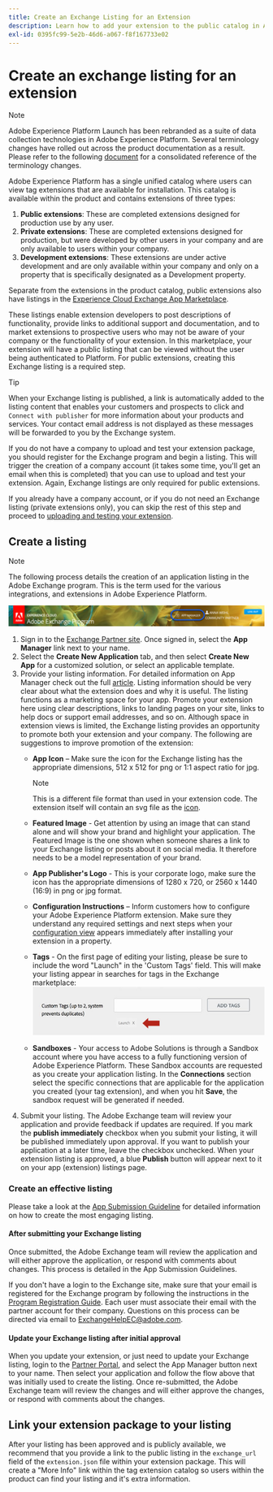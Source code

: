 ```yaml
---
title: Create an Exchange Listing for an Extension
description: Learn how to add your extension to the public catalog in Adobe Experience Platform.
exl-id: 0395fc99-5e2b-46d6-a067-f8f167733e02
---
```

# Create an exchange listing for an extension

>[!NOTE]
>
>Adobe Experience Platform Launch has been rebranded as a suite of data collection technologies in Adobe Experience Platform. Several terminology changes have rolled out across the product documentation as a result. Please refer to the following [document](../../term-updates.md) for a consolidated reference of the terminology changes.

Adobe Experience Platform has a single unified catalog where users can view tag extensions that are available for installation. This catalog is available within the product and contains extensions of three types:

1. **Public extensions**: These are completed extensions designed for production use by any user.
1. **Private extensions**: These are completed extensions designed for production, but were developed by other users in your company and are only available to users within your company.
1. **Development extensions**: These extensions are under active development and are only available within your company and only on a property that is specifically designated as a Development property.

Separate from the extensions in the product catalog, public extensions also have listings in the [Experience Cloud Exchange App Marketplace](https://exchange.adobe.com/apps/browse/ec).  

These listings enable extension developers to post descriptions of functionality, provide links to additional support and documentation, and to market extensions to prospective users who may not be aware of your company or the functionality of your extension. In this marketplace, your extension will have a public listing that can be viewed without the user being authenticated to Platform. For public extensions, creating this Exchange listing is a required step.

>[!TIP]
>
>When your Exchange listing is published, a link is automatically added to the listing content that enables your customers and prospects to click and `Connect with publisher` for more information about your products and services. Your contact email address is not displayed as these messages will be forwarded to you by the Exchange system.

If you do not have a company to upload and test your extension package, you should register for the Exchange program and begin a listing. This will trigger the creation of a company account (it takes some time, you'll get an email when this is completed) that you can use to upload and test your extension. Again, Exchange listings are only required for public extensions.

If you already have a company account, or if you do not need an Exchange listing (private extensions only), you can skip the rest of this step and proceed to [uploading and testing your extension](./upload-and-test.md).

## Create a listing

>[!NOTE]
>
>The following process details the creation of an application listing in the Adobe Exchange program. This is the term used for the various integrations, and extensions in Adobe Experience Platform. 

![Experience Cloud App Manager link location](../images/getting-started/app-mgr-link.png)

1. Sign in to the [Exchange Partner site](https://partners.adobe.com/exchangeprogram/experiencecloud). Once signed in, select the **App Manager** link next to your name.
1. Select the **Create New Application** tab, and then select **Create New App** for a customized solution, or select an applicable template.
1. Provide your listing information. For detailed information on App Manager check out the full [article](https://adobeexchangeec.zendesk.com/hc/en-us/articles/360024197931). Listing information should be very clear about what the extension does and why it is useful. The listing functions as a marketing space for your app. Promote your extension here using clear descriptions, links to landing pages on your site, links to help docs or support email addresses, and so on. Although space in extension views is limited, the Exchange listing provides an opportunity to promote both your extension and your company. The following are suggestions to improve promotion of the extension:
   - **App Icon** – Make sure the icon for the Exchange listing has the appropriate dimensions, 512 x 512 for png or 1:1 aspect ratio for jpg.
      >[!NOTE]
      >
      >This is a different file format than used in your extension code. The extension itself will contain an svg file as the [icon](../manifest.md).

   - **Featured Image** - Get attention by using an image that can stand alone and will show your brand and highlight your application. The Featured Image is the one shown when someone shares a link to your Exchange listing or posts about it on social media. It therefore needs to be a model representation of your brand.
   - **App Publisher's Logo** - This is your corporate logo, make sure the icon has the appropriate dimensions of 1280 x 720, or 2560 x 1440 (16:9) in png or jpg format.
   - **Configuration Instructions** – Inform customers how to configure your Adobe Experience Platform extension. Make sure they understand any required settings and next steps when your [configuration view](../configuration.md) appears immediately after installing your extension in a property. 
   - **Tags** - On the first page of editing your listing, please be sure to include the word "Launch" in the 'Custom Tags' field. This will make your listing appear in searches for tags in the Exchange marketplace:
     ![](../images/getting-started/custom-tags.jpg)
   - **Sandboxes** - Your access to Adobe Solutions is through a Sandbox account where you have access to a fully functioning version of Adobe Experience Platform. These Sandbox accounts are requested as you create your application listing. In the **Connections** section select the specific connections that are applicable for the application you created (your tag extension), and when you hit **Save**, the sandbox request will be generated if needed.  
1. Submit your listing. The Adobe Exchange team will review your application and provide feedback if updates are required. If you mark the **publish immediately** checkbox when you submit your listing, it will be published immediately upon approval. If you want to publish your application at a later time, leave the checkbox unchecked. When your extension listing is approved, a blue **Publish** button will appear next to it on your app (extension) listings page.

### Create an effective listing

Please take a look at the [App Submission Guideline](https://partners.adobe.com/exchangeprogram/experiencecloud/build/ec-exchange.html) for detailed information on how to create the most engaging listing.

#### After submitting your Exchange listing

Once submitted, the Adobe Exchange team will review the application and will either approve the application, or respond with comments about changes. This process is detailed in the App Submission Guidelines.

If you don't have a login to the Exchange site, make sure that your email is registered for the Exchange program by following the instructions in the [Program Registration Guide](https://partners.adobe.com/content/mcp/us/en/home/reg-guide.html). Each user must associate their email with the partner account for their company. Questions on this process can be directed via email to <ExchangeHelpEC@adobe.com>.

#### Update your Exchange listing after initial approval

When you update your extension, or just need to update your Exchange listing, login to the [Partner Portal](https://partners.adobe.com/exchangeprogram/experiencecloud), and select the App Manager button next to your name. Then select your application and follow the flow above that was initially used to create the listing. Once re-submitted, the Adobe Exchange team will review the changes and will either approve the changes, or respond with comments about the changes.

## Link your extension package to your listing

After your listing has been approved and is publicly available, we recommend that you provide a link to the public listing in the `exchange_url` field of the `extension.json` file within your extension package.  This will create a "More Info" link within the tag extension catalog so users within the product can find your listing and it's extra information.
